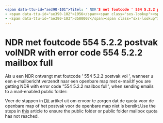 ```yaml
---
<span data-ttu-id="ae390-101">Titel: ' NDR'S met foutcode ' 554 5.2.2 postvak vol ' "MS. Author: chrisda Author: chrisda Manager: dansimp MS. date: 04/21/2020 MS. doelgroep: ITPro MS. topic: artikel MS. service: o365-beheerders-localization_priority: noindex, NOFOLLOW: Normal MS. aangepast:</span><span class="sxs-lookup"><span data-stu-id="ae390-101">title: "NDR with error code "554 5.2.2 mailbox full"" ms.author: chrisda author: chrisda manager: dansimp ms.date: 04/21/2020 ms.audience: ITPro ms.topic: article ms.service: o365-administration ROBOTS: NOINDEX, NOFOLLOW localization_priority: Normal ms.custom:</span></span> 
- <span data-ttu-id="ae390-102">1956</span><span class="sxs-lookup"><span data-stu-id="ae390-102">1956</span></span>
- <span data-ttu-id="ae390-103">3500007</span><span class="sxs-lookup"><span data-stu-id="ae390-103">3500007</span></span>
---
```


# <a name="ndr-with-error-code-554-522-mailbox-full"></a><span data-ttu-id="ae390-104">NDR met foutcode 554 5.2.2 postvak vol</span><span class="sxs-lookup"><span data-stu-id="ae390-104">NDR with error code 554 5.2.2 mailbox full</span></span>

<span data-ttu-id="ae390-105">Als u een NDR ontvangt met foutcode ' 554 5.2.2 postvak vol ', wanneer u een e-mailbericht verzendt naar een openbare map met e-mail:</span><span class="sxs-lookup"><span data-stu-id="ae390-105">If you are getting NDR with error code "554 5.2.2 mailbox full", when sending emails to a mail-enabled public folder:</span></span>  

<span data-ttu-id="ae390-106">Voer de stappen in [Dit](https://aka.ms/554522) artikel uit om ervoor te zorgen dat de quota voor de openbare map of het postvak voor de openbare map niet is bereikt.</span><span class="sxs-lookup"><span data-stu-id="ae390-106">Use the steps in [this](https://aka.ms/554522) article to ensure the public folder or public folder mailbox quota has not reached.</span></span>
